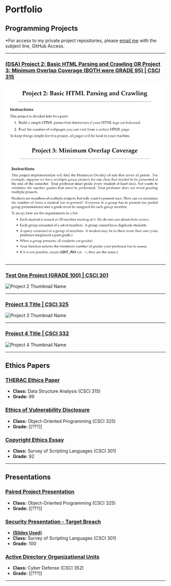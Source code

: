 Portfolio
=========

Programming Projects
--------------------

*For access to my private project repositories, please [email me](mailto:BPFurrow@csustudent.net?subject=GitHub%20Access) with the subject line, GitHub Access.

---
### [(DSA) Project 2: Basic HTML Parsing and Crawling OR Project 3: Minimum Overlap Coverage (BOTH were GRADE 95) | CSCI 315](project1.md)

![DSA Project 2](images/DSA_Proj2_Main.png)
![DSA Project 3](images/DSA_Proj3_Main.png)

---
### [Test One Project (GRADE 100) | CSCI 301](project1)

![Project 2 Thumbnail Name](images/dummy_thumbnail.jpg)

---
### [Project 3 Title | CSCI 325](project1)

![Project 3 Thumbnail Name](images/dummy_thumbnail.jpg)

---
### [Project 4 Title | CSCI 332](project1)

![Project 4 Thumbnail Name](images/dummy_thumbnail.jpg)

---

Ethics Papers
-------------

### [THERAC Ethics Paper](/pdf/THERAC_Ethics_Paper.pdf)

-   **Class:** Data Structure Analysis (CSCI 315)
-   **Grade:** 99

### [Ethics of Vulnerability Disclosure](/pdf/Ethics_Paper_CSCI_325_Bryce_Furrow.pdf)

-   **Class:** Object-Oriented Programming (CSCI 325)
-   **Grade:** [[???]]

### [Copyright Ethics Essay](/pdf/SSL_Ethics_Essay_Final.pdf)

-   **Class:** Survey of Scripting Languages (CSCI 301)
-   **Grade:** 92

---

Presentations
-------------

### [Paired Project Presentation](https://www.youtube.com/watch?v=V8e8S069ZzI)

- **Class:** Object-Oriented Programming (CSCI 325) 
- **Grade:** [[???]]


### [Security Presentation - Target Breach](https://youtu.be/rso59-3ZD6w)
- **[(Slides Used)](/pdf/SSL_Security_Presentation.pdf)**
- **Class:** Survey of Scripting Languages (CSCI 301)
- **Grade:** 100 


### [Active Directory Organizational Units](https://youtu.be/kUjx_AX7T0A)

- **Class:** Cyber Defense (CSCI 352)
- **Grade:** [[???]]

---

<!-- <p style="font-size:11px">Page template forked from <a href="https://github.com/csu-cs/csci-portfolio">CSU-CS</a></p>
<!-- Remove above link if you don't want to attributive -->
